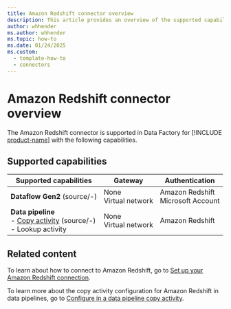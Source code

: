 ```yaml
---
title: Amazon Redshift connector overview
description: This article provides an overview of the supported capabilities of the Amazon Redshift connector.
author: whhender
ms.author: whhender
ms.topic: how-to
ms.date: 01/24/2025
ms.custom:
  - template-how-to
  - connectors
---
```


# Amazon Redshift connector overview

The Amazon Redshift connector is supported in Data Factory for [!INCLUDE [product-name](../includes/product-name.md)] with the following capabilities.

## Supported capabilities

| Supported capabilities                                                                 | Gateway                        | Authentication   |
|----------------------------------------------------------------------------------------|--------------------------------|------------------|
| **Dataflow Gen2** (source/-)                                                           | None<br> Virtual network        | Amazon Redshift<br> Microsoft Account |
| **Data pipeline** <br>- [Copy activity](connector-amazon-redshift-copy-activity.md) (source/-)<br>- Lookup activity        | None<br> Virtual network        | Amazon Redshift |

## Related content

To learn about how to connect to Amazon Redshift, go to [Set up your Amazon Redshift connection](connector-amazon-redshift.md).


To learn more about the copy activity configuration for Amazon Redshift in data pipelines, go to [Configure in a data pipeline copy activity](connector-amazon-redshift-copy-activity.md).
